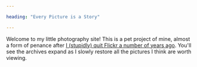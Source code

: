 ```yaml
---

heading: "Every Picture is a Story"

---
```


Welcome to my little photography site! This is a pet project of mine, almost a form of penance after [I (stupidly) quit Flickr a number of years ago](https://geoff.sowrey.org/2023/2023-04-25-another-site-another-hugo/). You'll see the archives expand as I slowly restore all the pictures I think are worth viewing. 

